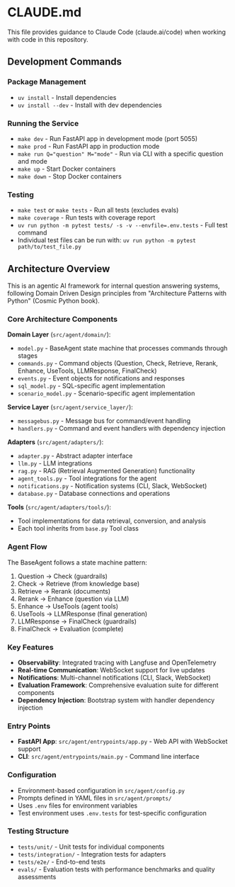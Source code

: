 # CLAUDE.md

This file provides guidance to Claude Code (claude.ai/code) when working with code in this repository.

## Development Commands

### Package Management
- `uv install` - Install dependencies
- `uv install --dev` - Install with dev dependencies

### Running the Service
- `make dev` - Run FastAPI app in development mode (port 5055)
- `make prod` - Run FastAPI app in production mode
- `make run Q="question" M="mode"` - Run via CLI with a specific question and mode
- `make up` - Start Docker containers
- `make down` - Stop Docker containers

### Testing
- `make test` or `make tests` - Run all tests (excludes evals)
- `make coverage` - Run tests with coverage report
- `uv run python -m pytest tests/ -s -v --envfile=.env.tests` - Full test command
- Individual test files can be run with: `uv run python -m pytest path/to/test_file.py`

## Architecture Overview

This is an agentic AI framework for internal question answering systems, following Domain Driven Design principles from "Architecture Patterns with Python" (Cosmic Python book).

### Core Architecture Components

**Domain Layer** (`src/agent/domain/`):
- `model.py` - BaseAgent state machine that processes commands through stages
- `commands.py` - Command objects (Question, Check, Retrieve, Rerank, Enhance, UseTools, LLMResponse, FinalCheck)
- `events.py` - Event objects for notifications and responses
- `sql_model.py` - SQL-specific agent implementation
- `scenario_model.py` - Scenario-specific agent implementation

**Service Layer** (`src/agent/service_layer/`):
- `messagebus.py` - Message bus for command/event handling
- `handlers.py` - Command and event handlers with dependency injection

**Adapters** (`src/agent/adapters/`):
- `adapter.py` - Abstract adapter interface
- `llm.py` - LLM integrations
- `rag.py` - RAG (Retrieval Augmented Generation) functionality
- `agent_tools.py` - Tool integrations for the agent
- `notifications.py` - Notification systems (CLI, Slack, WebSocket)
- `database.py` - Database connections and operations

**Tools** (`src/agent/adapters/tools/`):
- Tool implementations for data retrieval, conversion, and analysis
- Each tool inherits from `base.py` Tool class

### Agent Flow
The BaseAgent follows a state machine pattern:
1. Question → Check (guardrails)
2. Check → Retrieve (from knowledge base)
3. Retrieve → Rerank (documents)
4. Rerank → Enhance (question via LLM)
5. Enhance → UseTools (agent tools)
6. UseTools → LLMResponse (final generation)
7. LLMResponse → FinalCheck (guardrails)
8. FinalCheck → Evaluation (complete)

### Key Features
- **Observability**: Integrated tracing with Langfuse and OpenTelemetry
- **Real-time Communication**: WebSocket support for live updates
- **Notifications**: Multi-channel notifications (CLI, Slack, WebSocket)
- **Evaluation Framework**: Comprehensive evaluation suite for different components
- **Dependency Injection**: Bootstrap system with handler dependency injection

### Entry Points
- **FastAPI App**: `src/agent/entrypoints/app.py` - Web API with WebSocket support
- **CLI**: `src/agent/entrypoints/main.py` - Command line interface

### Configuration
- Environment-based configuration in `src/agent/config.py`
- Prompts defined in YAML files in `src/agent/prompts/`
- Uses `.env` files for environment variables
- Test environment uses `.env.tests` for test-specific configuration

### Testing Structure
- `tests/unit/` - Unit tests for individual components
- `tests/integration/` - Integration tests for adapters
- `tests/e2e/` - End-to-end tests
- `evals/` - Evaluation tests with performance benchmarks and quality assessments
